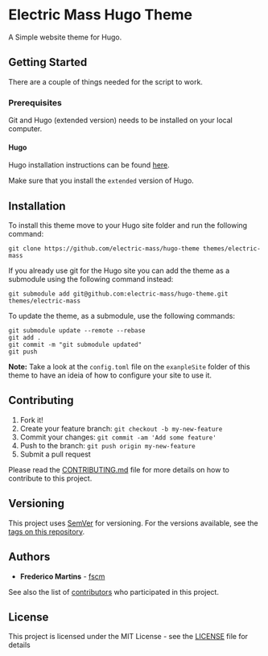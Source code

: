 # Electric Mass Hugo Theme

A Simple website theme for Hugo.

## Getting Started

There are a couple of things needed for the script to work.

### Prerequisites

Git and Hugo (extended version) needs to be installed on your local computer.

#### Hugo

Hugo installation instructions can be found
[here](https://gohugo.io/getting-started/installing/).

Make sure that you install the `extended` version of Hugo.

## Installation

To install this theme move to your Hugo site folder and run the following
command:

```shell
git clone https://github.com/electric-mass/hugo-theme themes/electric-mass
```

If you already use git for the Hugo site you can add the theme as a submodule
using the following command instead:

```shell
git submodule add git@github.com:electric-mass/hugo-theme.git themes/electric-mass
```

To update the theme, as a submodule, use the following commands:

```shell
git submodule update --remote --rebase
git add .
git commit -m "git submodule updated"
git push
```

**Note:** Take a look at the `config.toml` file on the `exanpleSite` folder of
this theme to have an ideia of how to configure your site to use it.

## Contributing

1. Fork it!
2. Create your feature branch: `git checkout -b my-new-feature`
3. Commit your changes: `git commit -am 'Add some feature'`
4. Push to the branch: `git push origin my-new-feature`
5. Submit a pull request

Please read the [CONTRIBUTING.md](CONTRIBUTING.md) file for more details on how
to contribute to this project.

## Versioning

This project uses [SemVer](http://semver.org/) for versioning. For the versions
available, see the [tags on this repository](https://github.com/electric-mass/hugo-theme/tags).

## Authors

* **Frederico Martins** - [fscm](https://github.com/fscm)

See also the list of [contributors](https://github.com/electric-mass/hugo-theme/contributors)
who participated in this project.

## License

This project is licensed under the MIT License - see the [LICENSE](LICENSE)
file for details
